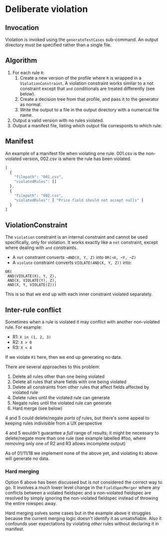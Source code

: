 # Deliberate violation

## Invocation

Violation is invoked using the `generateTestCases` sub-command. An output directory must be specified rather than a single file.

## Algorithm

1. For each rule `R`:
	1. Create a new version of the profile where `R` is wrapped in a `ViolationConstraint`. A violation constraint works similar to a not constraint except that `and` conditionals are treated differently (see below).
	1. Create a decision tree from that profile, and pass it to the generator as normal.
	1. Write the output to a file in the output directory with a numerical file name.
1. Output a valid version with no rules violated.
1. Output a manifest file, listing which output file corresponts to which rule.

## Manifest

An example of a manifest file when violating one rule. 001.csv is the non-violated version, 002.csv is where the rule has been violated.
```javascript
[
  {
    "filepath": "001.csv",
    "violatedRules": []
  },
  {
    "filepath": "002.csv",
    "violatedRules": [ "Price field should not accept nulls" ]
  }
]
```

## ViolationConstraint

The `violation` constraint is an internal constraint and cannot be used specifically, only for violation. It works exactly like a `not` constraint, except where dealing with `and` constraints.

* A `not` constraint converts `¬AND(X, Y, Z)` into `OR(¬X, ¬Y, ¬Z)`
* A `violate` constraint converts `VIOLATE(AND(X, Y, Z))` into:
```
OR(
 AND(VIOLATE(X), Y, Z),
 AND(X, VIOLATE(Y), Z),
 AND(X, Y, VIOLATE(Z)))
```

This is so that we end up with each inner constraint violated separately.

## Inter-rule conflict

Sometimes when a rule is violated it may conflict with another non-violated rule. For example:

* R1: `X in (1, 2, 3)`
* R2: `X > 0`
* R3: `X < 4`

If we violate `R1` here, then we end up generating no data.

There are several approaches to this problem:
1. Delete all rules other than one being violated
2. Delete all rules that share fields with one being violated
3. Delete all constraints from other rules that affect fields affected by violated rule
4. Delete rules until the violated rule can generate
5. Negate rules until the violated rule can generate
6. Hard merge (see below)

4 and 5 could delete/negate *parts of* rules, but there's some appeal to keeping rules indivisible from a UX perspective

4 and 5 wouldn't guarantee a *full* range of results; it might be necessary to delete/negate more than one rule (see example labelled #foo, where removing only one of R2 and R3 allows incomplete output)

As of 01/11/18 we implement none of the above yet, and violating `R1` above will generate no data.

### Hard merging

Option 6 above has been discussed but is not considered the correct way to go. It involves a much lower level change in the `FieldSpecMerger` where any conflicts between a violated fieldspec and a non-violated fieldspec are resolved by simply ignoring the non-violated fieldspec instead of throwing the entire rowspec away.

Hard merging solves some cases but in the example above it struggles because the current merging logic doesn't identify it as unsatisfiable. Also it confounds user expectations by violating *other* rules without declaring it in manifest.
